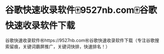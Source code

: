 # 谷歌快速收录软件🀄️9527nb.com🀄️谷歌快速收录软件下载

谷歌快速收录软件㊗️https://9527nb.com㊗️谷歌快速收录软件下载（专注谷歌搜索留痕，关键词霸屏推广，关键词快排，快速排名！）
